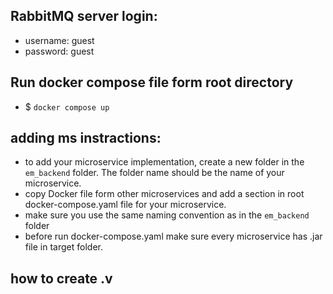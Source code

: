 ## RabbitMQ server login:
- username: guest
- password: guest

## Run docker compose file form root directory
- $ `docker compose up`
## adding ms instractions:
- to add your microservice implementation, create a new folder in the `em_backend` folder. The folder name should be the name of your microservice.
- copy Docker file form other microservices and add a section in root docker-compose.yaml file for your microservice.
- make sure you use the same naming convention as in the `em_backend` folder
- before run docker-compose.yaml make sure every microservice has .jar file in target folder.

## how to create .v